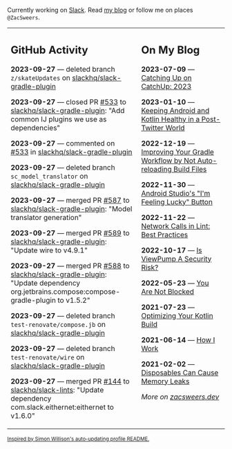 Currently working on [Slack](https://slack.com/). Read [my blog](https://zacsweers.dev/) or follow me on places `@ZacSweers`.

<table><tr><td valign="top" width="60%">

## GitHub Activity
<!-- githubActivity starts -->
**2023-09-27** — deleted branch `z/skateUpdates` on [slackhq/slack-gradle-plugin](https://github.com/slackhq/slack-gradle-plugin)

**2023-09-27** — closed PR [#533](https://github.com/slackhq/slack-gradle-plugin/pull/533) to [slackhq/slack-gradle-plugin](https://github.com/slackhq/slack-gradle-plugin): "Add common IJ plugins we use as dependencies"

**2023-09-27** — commented on [#533](https://github.com/slackhq/slack-gradle-plugin/pull/533#issuecomment-1737644287) in [slackhq/slack-gradle-plugin](https://github.com/slackhq/slack-gradle-plugin)

**2023-09-27** — deleted branch `sc_model_translator` on [slackhq/slack-gradle-plugin](https://github.com/slackhq/slack-gradle-plugin)

**2023-09-27** — merged PR [#587](https://github.com/slackhq/slack-gradle-plugin/pull/587) to [slackhq/slack-gradle-plugin](https://github.com/slackhq/slack-gradle-plugin): "Model translator generation"

**2023-09-27** — merged PR [#589](https://github.com/slackhq/slack-gradle-plugin/pull/589) to [slackhq/slack-gradle-plugin](https://github.com/slackhq/slack-gradle-plugin): "Update wire to v4.9.1"

**2023-09-27** — merged PR [#588](https://github.com/slackhq/slack-gradle-plugin/pull/588) to [slackhq/slack-gradle-plugin](https://github.com/slackhq/slack-gradle-plugin): "Update dependency org.jetbrains.compose:compose-gradle-plugin to v1.5.2"

**2023-09-27** — deleted branch `test-renovate/compose.jb` on [slackhq/slack-gradle-plugin](https://github.com/slackhq/slack-gradle-plugin)

**2023-09-27** — deleted branch `test-renovate/wire` on [slackhq/slack-gradle-plugin](https://github.com/slackhq/slack-gradle-plugin)

**2023-09-27** — merged PR [#144](https://github.com/slackhq/slack-lints/pull/144) to [slackhq/slack-lints](https://github.com/slackhq/slack-lints): "Update dependency com.slack.eithernet:eithernet to v1.6.0"
<!-- githubActivity ends -->
</td><td valign="top" width="40%">

## On My Blog
<!-- blog starts -->
**2023-07-09** — [Catching Up on CatchUp: 2023](https://www.zacsweers.dev/catching-up-on-catchup-2023/)

**2023-01-10** — [Keeping Android and Kotlin Healthy in a Post-Twitter World](https://www.zacsweers.dev/keeping-android-healthy/)

**2022-12-19** — [Improving Your Gradle Workflow by Not Auto-reloading Build Files](https://www.zacsweers.dev/improving-your-workflow-by-not-auto-reloading-build-files/)

**2022-11-30** — [Android Studio's "I'm Feeling Lucky" Button](https://www.zacsweers.dev/android-studios-im-feeling-lucky-button/)

**2022-11-22** — [Network Calls in Lint: Best Practices](https://www.zacsweers.dev/network-calls-in-lint-best-practices/)

**2022-10-17** — [Is ViewPump A Security Risk?](https://www.zacsweers.dev/is-viewpump-a-security-risk/)

**2022-05-23** — [You Are Not Blocked](https://www.zacsweers.dev/you-are-not-blocked/)

**2021-07-23** — [Optimizing Your Kotlin Build](https://www.zacsweers.dev/optimizing-your-kotlin-build/)

**2021-06-14** — [How I Work](https://www.zacsweers.dev/how-i-work/)

**2021-02-02** — [Disposables Can Cause Memory Leaks](https://www.zacsweers.dev/disposables-can-cause-memory-leaks/)
<!-- blog ends -->
_More on [zacsweers.dev](https://zacsweers.dev/)_
</td></tr></table>

<sub><a href="https://simonwillison.net/2020/Jul/10/self-updating-profile-readme/">Inspired by Simon Willison's auto-updating profile README.</a></sub>